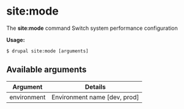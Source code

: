 # site:mode
The **site:mode** command Switch system performance configuration

**Usage:**
```
$ drupal site:mode [arguments] 
```

## Available arguments
Argument | Details
---------|-------------
environment | Environment name [dev, prod]
